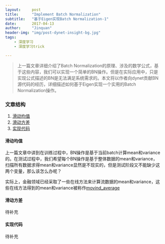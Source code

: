 ```yaml
---
layout:	    post
title:      "Implement Batch Normalization"
subtitle:   "基于Eigen实现Batch Normalization-1"
date:       2017-04-13
author:     "Jinquan"
header-img: "img/post-dynet-insight-bg.jpg"
tags:
    - 深度学习
    - 深度学习trick

---
```


> 上一篇文章详细介绍了Batch Normalization的原理、涉及的数学公式，基于这些内容，我们可以实现一个简单的BN操作。但是在实际应用中，只是实现公式描述的BN是无法满足系统需求的。本文将以作者向dynet贡献BN源代码的经历，详细描述如何基于Eigen实现一个实用的Batch Normalization操作。

### 文章结构

1. [滑动均值](#滑动均值)
2. [滑动方差](#滑动方差)
3. [实现代码](#实现代码)

#### 滑动均值

上一篇文章中讲到在训练过程中，BN操作是基于当前batch计算mean和variance的。在测试过程中，我们希望每个BN操作是基于整体数据的mean和variance，扫描所有数据求得mean和variance显然是不现实的，但是测试阶段又不能缺少这两个变量，那么该怎么办呢？

实际上，金融领域已经采取了一些在线方法来计算流数据的mean和variance，这些在线方法得到的mean和variance被称作[movind_average](https://en.wikipedia.org/wiki/Moving_average)

#### 滑动方差

待补充

#### 实现代码

待补充